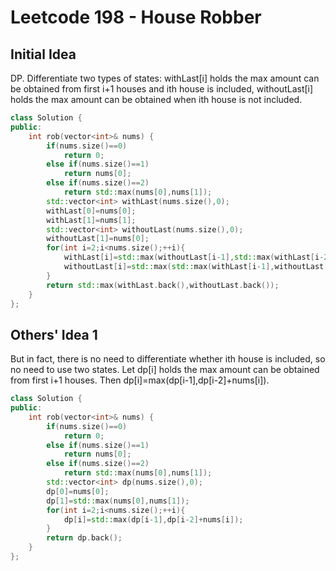 # Leetcode 198 - House Robber

## Initial Idea
DP. Differentiate two types of states: withLast[i] holds the max amount can be obtained from first i+1 houses and ith house is included, withoutLast[i] holds the max amount can be obtained when ith house is not included.
```c++
class Solution {
public:
    int rob(vector<int>& nums) {
        if(nums.size()==0)
            return 0;
        else if(nums.size()==1)
            return nums[0];
        else if(nums.size()==2)
            return std::max(nums[0],nums[1]);
        std::vector<int> withLast(nums.size(),0);
        withLast[0]=nums[0];
        withLast[1]=nums[1];
        std::vector<int> withoutLast(nums.size(),0);
        withoutLast[1]=nums[0];
        for(int i=2;i<nums.size();++i){
            withLast[i]=std::max(withoutLast[i-1],std::max(withLast[i-2],withoutLast[i-2]))+nums[i];
            withoutLast[i]=std::max(std::max(withLast[i-1],withoutLast[i-1]),std::max(withLast[i-2],withoutLast[i-2]));
        }
        return std::max(withLast.back(),withoutLast.back());
    }
};
```

## Others' Idea 1
But in fact, there is no need to differentiate whether ith house is included, so no need to use two states.  Let dp[i] holds the max amount can be obtained from first i+1 houses. Then dp[i]=max(dp[i-1],dp[i-2]+nums[i]). 
```c++
class Solution {
public:
    int rob(vector<int>& nums) {
        if(nums.size()==0)
            return 0;
        else if(nums.size()==1)
            return nums[0];
        else if(nums.size()==2)
            return std::max(nums[0],nums[1]);
        std::vector<int> dp(nums.size(),0);
        dp[0]=nums[0];
        dp[1]=std::max(nums[0],nums[1]);
        for(int i=2;i<nums.size();++i){
            dp[i]=std::max(dp[i-1],dp[i-2]+nums[i]);
        }
        return dp.back();
    }
};
```